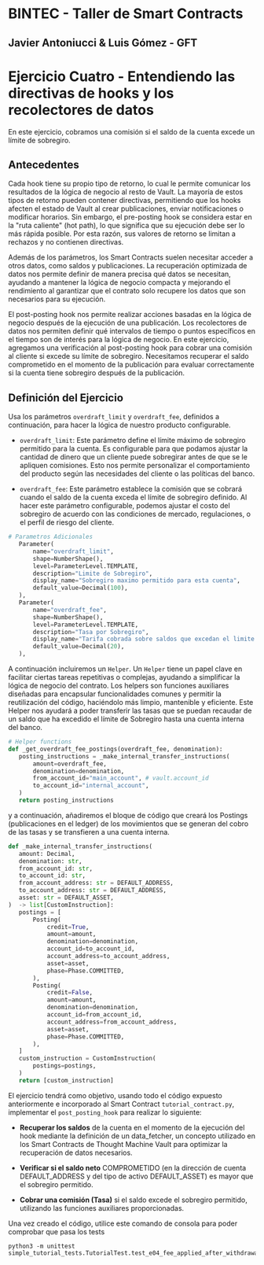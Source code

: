 # BINTEC - Taller de Smart Contracts
Javier Antoniucci & Luis Gómez - GFT
---

# Ejercicio Cuatro - Entendiendo las directivas de hooks y los recolectores de datos
En este ejercicio, cobramos una comisión si el saldo de la cuenta excede un límite de sobregiro.

## Antecedentes
Cada hook tiene su propio tipo de retorno, lo cual le permite comunicar los resultados de la lógica de negocio al resto de Vault. La mayoría de estos tipos de retorno pueden contener directivas, permitiendo que los hooks afecten el estado de Vault al crear publicaciones, enviar notificaciones o modificar horarios. Sin embargo, el pre-posting hook se considera estar en la "ruta caliente" (hot path), lo que significa que su ejecución debe ser lo más rápida posible. Por esta razón, sus valores de retorno se limitan a rechazos y no contienen directivas.

Además de los parámetros, los Smart Contracts suelen necesitar acceder a otros datos, como saldos y publicaciones. La recuperación optimizada de datos nos permite definir de manera precisa qué datos se necesitan, ayudando a mantener la lógica de negocio compacta y mejorando el rendimiento al garantizar que el contrato solo recupere los datos que son necesarios para su ejecución.

El post-posting hook nos permite realizar acciones basadas en la lógica de negocio después de la ejecución de una publicación. Los recolectores de datos nos permiten definir qué intervalos de tiempo o puntos específicos en el tiempo son de interés para la lógica de negocio. En este ejercicio, agregamos una verificación al post-posting hook para cobrar una comisión al cliente si excede su límite de sobregiro. Necesitamos recuperar el saldo comprometido en el momento de la publicación para evaluar correctamente si la cuenta tiene sobregiro después de la publicación.

## Definición del Ejercicio
Usa los parámetros ``overdraft_limit`` y ``overdraft_fee``, definidos a continuación, para hacer la lógica de nuestro producto configurable.

- ``overdraft_limit``: Este parámetro define el límite máximo de sobregiro permitido para la cuenta. Es configurable para que podamos ajustar la cantidad de dinero que un cliente puede sobregirar antes de que se le apliquen comisiones. Esto nos permite personalizar el comportamiento del producto según las necesidades del cliente o las políticas del banco.

- ``overdraft_fee``: Este parámetro establece la comisión que se cobrará cuando el saldo de la cuenta exceda el límite de sobregiro definido. Al hacer este parámetro configurable, podemos ajustar el costo del sobregiro de acuerdo con las condiciones de mercado, regulaciones, o el perfil de riesgo del cliente.

```python
# Parametros Adicionales
   Parameter(
       name="overdraft_limit",
       shape=NumberShape(),
       level=ParameterLevel.TEMPLATE,
       description="Limite de Sobregiro",
       display_name="Sobregiro maximo permitido para esta cuenta",
       default_value=Decimal(100),
   ),
   Parameter(
       name="overdraft_fee",
       shape=NumberShape(),
       level=ParameterLevel.TEMPLATE,
       description="Tasa por Sobregiro",
       display_name="Tarifa cobrada sobre saldos que excedan el limite de sobregiro",
       default_value=Decimal(20),
   ),
```

A continuación incluiremos un ``Helper``. 
Un `Helper` tiene un papel clave en facilitar ciertas tareas repetitivas o complejas, ayudando a simplificar la lógica de negocio del contrato. Los helpers son funciones auxiliares diseñadas para encapsular funcionalidades comunes y permitir la reutilización del código, haciéndolo más limpio, mantenible y eficiente.
Este Helper nos ayudará a poder transferir las tasas que se puedan recaudar de un saldo que ha excedido el límite de Sobregiro hasta una cuenta interna del banco.

```python
# Helper functions
def _get_overdraft_fee_postings(overdraft_fee, denomination):
   posting_instructions = _make_internal_transfer_instructions(
       amount=overdraft_fee,
       denomination=denomination,
       from_account_id="main_account", # vault.account_id
       to_account_id="internal_account",
   )
   return posting_instructions
```

y a continuación, añadiremos el bloque de código que creará los Postings (publicaciones en el ledger) de los movimientos que se generan del cobro de las tasas y se transfieren a una cuenta interna.

```python
def _make_internal_transfer_instructions(
   amount: Decimal,
   denomination: str,
   from_account_id: str,
   to_account_id: str,
   from_account_address: str = DEFAULT_ADDRESS,
   to_account_address: str = DEFAULT_ADDRESS,
   asset: str = DEFAULT_ASSET,
)  -> list[CustomInstruction]:
   postings = [
       Posting(
           credit=True,
           amount=amount,
           denomination=denomination,
           account_id=to_account_id,
           account_address=to_account_address,
           asset=asset,
           phase=Phase.COMMITTED,
       ),
       Posting(
           credit=False,
           amount=amount,
           denomination=denomination,
           account_id=from_account_id,
           account_address=from_account_address,
           asset=asset,
           phase=Phase.COMMITTED,
       ),
   ]
   custom_instruction = CustomInstruction(
       postings=postings,
   )
   return [custom_instruction]

```

El ejercicio tendrá como objetivo, usando todo el código expuesto anteriormente e incorporado al Smart Contract ``tutorial_contract.py``, implementar el ``post_posting_hook`` para realizar lo siguiente:

- **Recuperar los saldos** de la cuenta en el momento de la ejecución del hook mediante la definición de un data_fetcher, un concepto utilizado en los Smart Contracts de Thought Machine Vault para optimizar la recuperación de datos necesarios.

- **Verificar si el saldo neto** COMPROMETIDO (en la dirección de cuenta DEFAULT_ADDRESS y del tipo de activo DEFAULT_ASSET) es mayor que el sobregiro permitido.

- **Cobrar una comisión (Tasa)** si el saldo excede el sobregiro permitido, utilizando las funciones auxiliares proporcionadas.


Una vez creado el código, utilice este comando de consola para poder comprobar que pasa los tests

```console
python3 -m unittest simple_tutorial_tests.TutorialTest.test_e04_fee_applied_after_withdrawal
```
